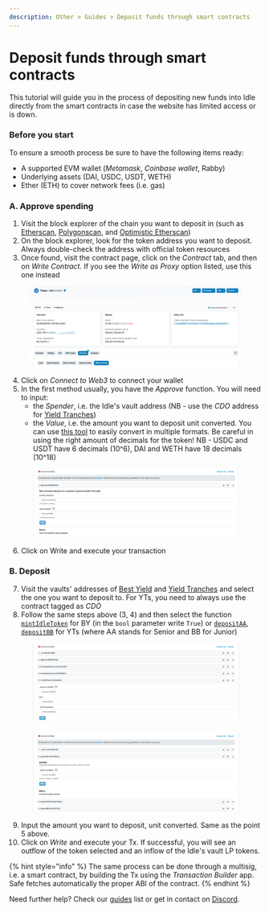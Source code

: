 ```yaml
---
description: Other > Guides > Deposit funds through smart contracts
---
```


# Deposit funds through smart contracts

This tutorial will guide you in the process of depositing new funds into Idle directly from the smart contracts in case the website has limited access or is down.&#x20;

### **Before you start**

To ensure a smooth process be sure to have the following items ready:

* A supported EVM wallet (_Metamask_, _Coinbase wallet_,  Rabby)
* Underlying assets (DAI, USDC, USDT, WETH)
* Ether (ETH) to cover network fees (i.e. gas)

### A. Approve spending&#x20;

1. Visit the block explorer of the chain you want to deposit in (such as [Etherscan](https://etherscan.io/), [Polygonscan](https://polygonscan.com/), and [Optimistic Etherscan](https://optimistic.etherscan.io/))
2. On the block explorer, look for the token address you want to deposit. Always double-check the address with official token resources
3. Once found, visit the contract page, click on the _Contract_ tab, and then on _Write Contract._ If you see the _Write as Proxy_ option listed, use this one instead

<figure><img src="../../.gitbook/assets/USDC (2).png" alt=""><figcaption></figcaption></figure>

4. Click on _Connect to Web3_ to connect your wallet
5. In the first method usually, you have the _Approve_ function. You will need to input:
   * the _Spender_, i.e. the Idle's vault address (NB -  use the _CDO_ address for [Yield Tranches](../../developers/yield-tranches/deployed-contracts/))
   * the _Value_, i.e. the amount you want to deposit unit converted. You can use [this tool](https://etherscan.io/unitconverter) to easily convert in multiple formats. Be careful in using the right amount of decimals for the token! NB - USDC and USDT have 6 decimals (10^6), DAI and WETH have 18 decimals (10^18)

<figure><img src="../../.gitbook/assets/approveSpending.png" alt=""><figcaption></figcaption></figure>

6. Click on Write and execute your transaction

### B. Deposit

7. Visit the vaults' addresses of [Best Yield](../../developers/best-yield/deployed-contracts.md) and [Yield Tranches](../../developers/yield-tranches/deployed-contracts/) and select the one you want to deposit to. For YTs, you need to always use the contract tagged as _CDO_
8. Follow the same steps above (3, 4) and then select the function [`mintIdleToken`](../../developers/best-yield/methods/mintidletoken.md) for BY (in the `bool` parameter write `True`) or [`depositAA`](../../developers/yield-tranches/methods/depositaa.md), [`depositBB`](../../developers/yield-tranches/methods/depositbb.md) for YTs (where AA stands for Senior and BB for Junior)

<figure><img src="../../.gitbook/assets/mintIdleToken.png" alt=""><figcaption></figcaption></figure>

<figure><img src="../../.gitbook/assets/depositAA-BB.png" alt=""><figcaption></figcaption></figure>

9. Input the amount you want to deposit, unit converted. Same as the point 5 above.&#x20;
10. Click on _Write_ and execute your Tx. If successful, you will see an outflow of the token selected and an inflow of the Idle's vault LP tokens.&#x20;

{% hint style="info" %}
The same process can be done through a multisig, i.e. a smart contract, by building the Tx using the _Transaction Builder_ app. Safe fetches automatically the proper ABI of the contract.&#x20;
{% endhint %}

Need further help? Check our [guides](./) list or get in contact on [Discord](https://discord.com/invite/mpySAJp).
